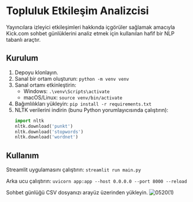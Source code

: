# Topluluk Etkileşim Analizcisi

Yayıncılara izleyici etkileşimleri hakkında içgörüler sağlamak amacıyla Kick.com sohbet günlüklerini analiz etmek için kullanılan hafif bir NLP tabanlı araçtır.

## Kurulum

1.  Depoyu klonlayın.
2.  Sanal bir ortam oluşturun: `python -m venv venv`
3.  Sanal ortamı etkinleştirin:
    - Windows: `.\venv\Scripts\activate`
    - macOS/Linux: `source venv/bin/activate`
4.  Bağımlılıkları yükleyin: `pip install -r requirements.txt`
5.  NLTK verilerini indirin (bunu Python yorumlayıcısında çalıştırın):
    ```python
    import nltk
    nltk.download('punkt')
    nltk.download('stopwords')
    nltk.download('wordnet')
    ```

## Kullanım

Streamlit uygulamasını çalıştırın:
`streamlit run main.py`

Arka ucu çalıştırın:
 `uvicorn app:app --host 0.0.0.0 --port 8000 --reload `


Sohbet günlüğü CSV dosyanızı arayüz üzerinden yükleyin. ![0520(1)](https://github.com/user-attachments/assets/09510447-c5b6-41da-8e89-265ec222cbac)
